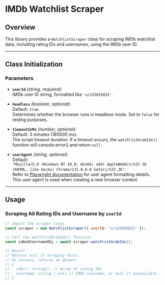 # IMDb Watchlist Scraper

## Overview

This library provides a `WatchlistScraper` class for scraping IMDb watchlist data, including rating IDs and usernames, using the IMDb user ID.

---

## Class Initialization

### Parameters

- **`userId`** _(string, required)_:  
  IMDb user ID string, formatted like `'ur125655832'`.

- **`headless`** _(boolean, optional)_:  
  Default: `true`.  
  Determines whether the browser runs in headless mode. Set to `false` for testing purposes.

- **`timeoutInMs`** _(number, optional)_:  
  Default: 3 minutes (180000 ms).  
  The script timeout duration. If a timeout occurs, the `watchlistGrabIds()` function will console.error() and return `null`.

- **`userAgent`** _(string, optional)_:  
  Default:  
  `"Mozilla/5.0 (Windows NT 10.0; Win64; x64) AppleWebKit/537.36 (KHTML, like Gecko) Chrome/131.0.0.0 Safari/537.36"`.  
  Refer to [Playwright documentation](https://playwright.dev/docs/api/class-browser#browser-new-context) for user agent formatting details. This user agent is used when creating a new browser context.

---

## Usage

### Scraping All Rating IDs and Username by `userId`

```javascript
// Import the scraper class
const scraper = new WatchlistScraper({ userId: "ur125655832" });

// Call the watchlistGrabIds() function
const idAndUsernameObj = await scraper.watchlistGrabIds();

// Result
// Returns null if scraping fails.
// On success, returns an object:
// {
//   idArr: string[], // Array of rating IDs
//   username: string | null // IMDb username, or null if unavailable
// }
```
